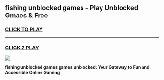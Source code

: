 
## fishing unblocked games - Play Unblocked Gmaes & Free
<h3>
<a href="https://news.freeplayer.one?title=fishing_unblocked_games&ref=16F">CLICK TO PLAY</a></h3>
<hr>

<h3>
<a href="https://news.freeplayer.one?title=fishing_unblocked_games&ref=16F">CLICK 2 PLAY</a>
  
</h3>

<a href="https://news.freeplayer.one?title=fishing_unblocked_games&ref=16F/"><img src="https://clearcache.store/games.png"></a>


**fishing unblocked games games unblocked: Your Gateway to Fun and Accessible Online Gaming**
